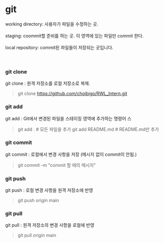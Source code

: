 # git

working directory: 사용자가 파일을 수정하는 곳.<br><br>
staging: coommit할 준비를 하는 곳. 이 영역에 있는 파일만 commit 한다.<br><br>
local repository: commit된 파일들이 저장되는 곳입니다.<br><br><br>

### git clone

git clone : 원격 저장소를 로컬 저장소로 복제.

>git clone https://github.com/choibigo/RWL_Intern.git

### git add

git add : Git에서 변경된 파일을 스테이징 영역에 추가하는 명령어
스

> git add . # 모든 파일을 추가
> git add README.md # README.md만 추가

### git commit

git commit : 로컬에서 변경 사항을 저장  (메시지 없이 commit이 안됨.)
>git commit -m "commit 할 때의 메시지"

### git push

git push : 로컬 변경 사항을 원격 저장소에 반영
> git push origin main

### git pull

git pull : 원격 저장소의 변경 사항을 로컬에 반영
> git pull origin main